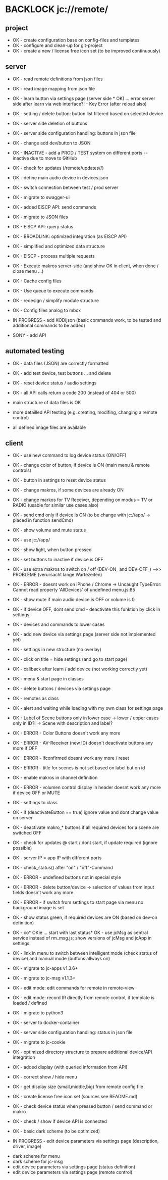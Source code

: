 # BACKLOCK jc://remote/

## project

* OK - create configuration base on config-files and templates
* OK - configure and clean-up for git-project
* OK - create a new / license free icon set (to be improved continuously)


## server

* OK - read remote definitions from json files
* OK - read image mapping from json file
* OK - learn button via settings page (server side * OK) ... error server side after learn via web interface?! - Key Error (after reload also)
* OK - setting / delete button: button list filtered based on selected device
* OK - server side deletion of buttons
* OK - server side configuration handling: buttons in json file
* OK - change add dev/button to JSON
* OK - INACTIVE - add a PROD / TEST system on different ports -- inactive due to move to GitHub
* OK - check for updates (/remote/updates/<APP-version>/)
* OK - define main audio device in devices.json
* OK - switch connection between test / prod server
* OK - migrate to swagger-ui
* OK - added EISCP API: send commands
* OK - migrate to JSON files
* OK - EISCP API: query status
* OK - BROADLINK: optimized integration (as EISCP API)
* OK - simplified and optimized data structure
* OK - EISCP - process multiple requests
* OK - Execute makros server-side (and show OK in client, when done / close menu ...)
* OK - Cache config files
* OK - Use queue to execute commands
* OK - redesign / simplify module structure
* OK - Config files analog to mbox

* IN PROGRESS - add KODIjson (basic commands work, to be tested and additional commands to be added)

* SONY  - add API


## automated testing

* OK - data files (JSON) are correctly formatted
* OK - add test device, test buttons ... and delete
* OK - reset device status / audio settings
* OK - all API calls return a code 200 (instead of 404 or 500)

* main structure of data files is OK
* more detailled API testing (e.g. creating, modifing, changing a remote control)
* all defined image files are available


## client

* OK - use new command to log device status (ON/OFF)
* OK - change color of button, if device is ON (main menu & remote controls)
* OK - button in settings to reset device status
* OK - change makros, if some devices are already ON
* OK - change markos for TV Receiver, depending on modus = TV or RADIO (usable for similar use cases also)
* OK - send cmd only if device is ON (to be change with jc://app/ -> placed in function sendCmd)
* OK - show volume and mute status
* OK - use jc://app/
* OK - show light, when button pressed
* OK - set buttons to inactive if device is OFF
* OK - use extra makros to switch on / off (DEV-ON_<device> and DEV-OFF_<device>) ==>> PROBLEME (verursacht lange Wartezeiten)
* OK - ERROR - doesnt work on iPhone / Chrome -> Uncaught TypeError: Cannot read property 'AllDevices' of undefined menu.js:85
* OK - show mute if main audio device is OFF or volume is 0
* OK - if device OFF, dont send cmd - deactivate this funktion by click in settings
* OK - devices and commands to lower cases
* OK - add new device via settings page (server side not implemented yet)
* OK - settings in new structure (no overlay)
* OK - click on title = hide settings (and go to start page)
* OK - callback after learn / add device (not working correctly yet)
* OK - menu & start page in classes
* OK - delete buttons / devices via settings page
* OK - remotes as class
* OK - alert and waiting while loading with my own class for settings page
* OK - Label of Scene buttons only in lower case -> lower / upper cases only in ID?! -> Scene with description and label?
* OK - ERROR - Color Buttons doesn't work any more
* OK - ERROR - AV-Receiver (new ID) doesn't deactivate buttons any more if OFF
* OK - ERROR - ifconfirmed doesnt work any more / reset
* OK - ERROR - title for scenes is not set based on label but on id
* OK - enable makros in channel definition
* OK - ERROR - volumen control display in header doesnt work any more if device OFF or MUTE
* OK - settings to class
* OK - if (deactivateButton == true) ignore value and dont change value on server
* OK - deactivate makro_* buttons if all required devices for a scene are switched OFF
* OK - check for updates @ start / dont start, if update required (ignore possible)
* OK - server IP = app IP with different ports
* OK - check_status() after "on" / "off"-Command
* OK - ERROR - undefined buttons not in special style
* OK - ERROR - delete button/device -> selection of values from input fields doesn't work any more
* OK - ERROR - if switch from settings to start page via menu no background image is set
* OK - show status green, if required devices are ON (based on dev-on definition)
* OK - co* OKie ... start with last status* OK - use jcMsg as central service instead of rm_msg.js; show versions of jcMsg and jcApp in settings
* OK - link in menu to switch between intelligent mode (check status of device) and manual mode (buttons allways on)
* OK - migrate to jc-apps v1.3.6+
* OK - migrate to jc-msg v1.1.3+
* OK - edit mode: edit commands for remote in remote-view
* OK - edit mode: record IR directly from remote control, if template is loaded / defined
* OK - migrate to python3
* OK - server to docker-container
* OK - server side configuration handling: status in json file
* OK - migrate to jc-cookie
* OK - optimized directory structure to prepare additional device/API integration
* OK - added display (with queried information from API)
* OK - correct show / hide menu
* OK - get display size (small,middle,big) from remote config file
* OK - create license free icon set (sources see README.md)
* OK - check device status when pressed button / send command or makro
* OK - check / show if device API is connected
* OK - basic dark scheme (to be optimized)

* IN PROGRESS - edit device parameters via settings page (description, driver, image)

- dark scheme for menu
- dark scheme for jc-msg
- edit device parameters via settings page (status definition)
- edit device parameters via settings page (remote control)

